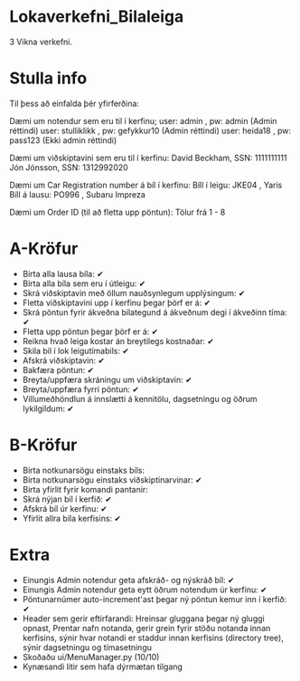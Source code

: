 # Lokaverkefni_Bilaleiga
3 Vikna verkefni.

# Stulla info
Til þess að einfalda þér yfirferðina: 

Dæmi um notendur sem eru til í kerfinu;
user: admin , pw: admin (Admin réttindi)
user: stulliklikk , pw: gefykkur10 (Admin réttindi)
user: heida18 , pw: pass123 (Ekki admin réttindi)

Dæmi um viðskiptavini sem eru til í kerfinu:
David Beckham, SSN: 1111111111
Jón Jónsson, SSN: 1312992020

Dæmi um Car Registration number á bíl í kerfinu:
Bíll í leigu: JKE04 , Yaris
Bíll á lausu: PO996 , Subaru Impreza

Dæmi um Order ID (til að fletta upp pöntun):
Tölur frá 1 - 8

# A-Kröfur
- Birta alla lausa bíla: ✔
- Birta alla bíla sem eru í útleigu: ✔
- Skrá viðskiptavin með öllum nauðsynlegum upplýsingum: ✔
- Fletta viðskiptavini upp í kerfinu þegar þörf er á: ✔
- Skrá pöntun fyrir ákveðna bílategund á ákveðnum degi í ákveðinn tíma: ✔
- Fletta upp pöntun þegar þörf er á: ✔
- Reikna hvað leiga kostar án breytilegs kostnaðar: ✔
- Skila bíl í lok leigutímabils: ✔
- Afskrá viðskiptavin: ✔
- Bakfæra pöntun: ✔
- Breyta/uppfæra skráningu um viðskiptavin: ✔
- Breyta/uppfæra fyrri pöntun: ✔
- Villumeðhöndlun á innslætti á kennitölu, dagsetningu og öðrum lykilgildum: ✔

# B-Kröfur
- Birta notkunarsögu einstaks bíls: 
- Birta notkunarsögu einstaks viðskiptinarvinar: ✔
- Birta yfirlit fyrir komandi pantanir: 
- Skrá nýjan bíl í kerfið: ✔
- Afskrá bíl úr kerfinu: ✔
- Yfirlit allra bíla kerfisins: ✔

# Extra 
- Einungis Admin notendur geta afskráð- og nýskráð bíl: ✔
- Einungis Admin notendur geta eytt öðrum notendum úr kerfinu: ✔
- Pöntunarnúmer auto-increment'ast þegar ný pöntun kemur inn í kerfið: ✔
- Header sem gerir eftirfarandi: Hreinsar gluggana þegar ný gluggi opnast, Prentar nafn notanda, gerir grein fyrir stöðu notanda innan kerfisins, sýnir hvar notandi er staddur innan kerfisins (directory tree), sýnir dagsetningu og tímasetningu
- Skoðaðu ui/MenuManager.py (10/10) 
- Kynæsandi litir sem hafa dýrmætan tilgang

